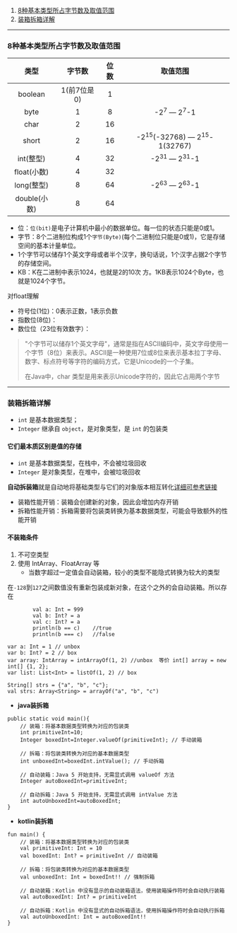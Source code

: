 1. [8种基本类型所占字节数及取值范围](#baseuse)
2. [装箱拆箱详解](#box)


------------------

### <span id = "baseuse">8种基本类型所占字节数及取值范围</span>
|类型|字节数|位数|取值范围|
|:-------:|:-------:|:-------:|:-------:|
|boolean|1(前7位是0)|1|
| byte | 1 | 8 | -2<sup>7</sup> — 2<sup>7</sup>-1 |
|char|2|16|
|short|2|16|-2<sup>15</sup>(-32768) — 2<sup>15</sup>-1(32767)|
|int(整型)|4|32|-2<sup>31</sup> — 2<sup>31</sup>-1|
|float(小数)|4|32|
|long(整型)|8|64|-2<sup>63</sup> — 2<sup>63</sup>-1|
|double(小数)|8|64|

- 位：`位(bit)`是电子计算机中最小的数据单位。每一位的状态只能是0或1。
- 字节：8个二进制位构成1个`字节(Byte)`(每个二进制位只能是0或1)，它是存储空间的基本计量单位。
- 1个字节可以储存1个英文字母或者半个汉字，换句话说，1个汉字占据2个字节的存储空间。
- KB：K在二进制中表示1024，也就是2的10次 方。1KB表示1024个Byte，也就是1024个字节。

对float理解
- 符号位(1位)：0表示正数，1表示负数
- 指数位(8位)：
- 数位位（23位有效数字）：

>"个字节可以储存1个英文字母"，通常是指在ASCII编码中，英文字母使用一个字节（8位）来表示。ASCII是一种使用7位或8位来表示基本拉丁字母、数字、标点符号等字符的编码方式，它是Unicode的一个子集。
>
>在Java中，char 类型是用来表示Unicode字符的，因此它占用两个字节


-----------------------------

### <span id = "box">装箱拆箱详解</span>

- `int` 是基本数据类型；
- `Integer` 继承自 `object`，是对象类型，是 `int` 的包装类


#### 它们**最本质区别**是值的存储

- `int` 是基本数据类型，在栈中，不会被垃圾回收
- `Integer` 是对象类型，在堆中，会被垃圾回收

**自动拆装箱**就是自动地将基础类型与它们的对象版本相互转化[详细可参考链接](https://www.cnblogs.com/dolphin0520/p/3780005.html)


- 装箱性能开销：装箱会创建新的对象，因此会增加内存开销
- 拆箱性能开销：拆箱需要将包装类转换为基本数据类型，可能会导致额外的性能开销


#### 不装箱条件
1. 不可空类型
2. 使用 IntArray、FloatArray 等
   - 当数字超过一定值会自动装箱，较小的类型不能隐式转换为较大的类型

在`-128`到`127`之间数值没有重新包装成新对象，在这个之外的会自动装箱。所以存在
```
        val a: Int = 999
        val b: Int? = a
        val c: Int? = a
        println(b == c)    //true
        println(b === c)   //false
```



```
var a: Int = 1 // unbox
var b: Int? = 2 // box
var array: IntArray = intArrayOf(1, 2) //unbox  等价 int[] array = new int[] {1, 2};
var list: List<Int> = listOf(1, 2) // box
```
```
String[] strs = {"a", "b", "c"}; 
val strs: Array<String> = arrayOf("a", "b", "c")
```

- **java装拆箱**
```agsl
public static void main(){
    // 装箱：将基本数据类型转换为对应的包装类
    int primitiveInt=10;
    Integer boxedInt=Integer.valueOf(primitiveInt); // 手动装箱

    // 拆箱：将包装类转换为对应的基本数据类型
    int unboxedInt=boxedInt.intValue(); // 手动拆箱

    // 自动装箱：Java 5 开始支持，无需显式调用 valueOf 方法
    Integer autoBoxedInt=primitiveInt;

    // 自动拆箱：Java 5 开始支持，无需显式调用 intValue 方法
    int autoUnboxedInt=autoBoxedInt;
}
```
- **kotlin装拆箱**
```agsl
fun main() {
    // 装箱：将基本数据类型转换为对应的包装类
    val primitiveInt: Int = 10
    val boxedInt: Int? = primitiveInt // 自动装箱

    // 拆箱：将包装类转换为对应的基本数据类型
    val unboxedInt: Int = boxedInt!! // 强制拆箱

    // 自动装箱：Kotlin 中没有显示的自动装箱语法，使用装箱操作符时会自动执行装箱
    val autoBoxedInt: Int? = primitiveInt

    // 自动拆箱：Kotlin 中没有显式的自动拆箱语法，使用拆箱操作符时会自动执行拆箱
    val autoUnboxedInt: Int = autoBoxedInt!!
}

```


